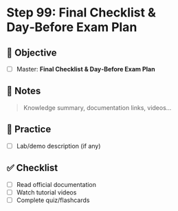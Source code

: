# Step 99: Final Checklist & Day‑Before Exam Plan

## 🎯 Objective
- [ ] Master: **Final Checklist & Day‑Before Exam Plan**

## 📘 Notes
> Knowledge summary, documentation links, videos...

## 🧪 Practice
- [ ] Lab/demo description (if any)

## ✅ Checklist
- [ ] Read official documentation
- [ ] Watch tutorial videos
- [ ] Complete quiz/flashcards
